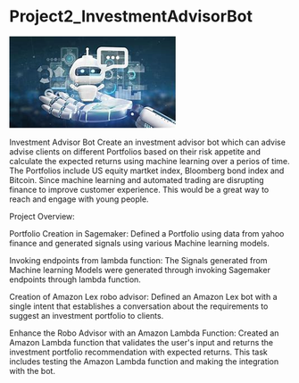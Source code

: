 # Project2_InvestmentAdvisorBot

![Chatbot](Images/Chatbot.jfif)


Investment Advisor Bot
Create an investment advisor bot which can advise advise clients on different Portfolios based on their risk appetite and calculate the expected returns using machine learning over a perios of time. The Portfolios include US equity martket index, Bloomberg bond index and Bitcoin. Since machine learning and automated trading are disrupting finance to improve customer experience. This would be a great way to reach and engage with young people.

Project Overview:

Portfolio Creation in Sagemaker: Defined a Portfolio using data from yahoo finance and generated signals using various Machine learning models.

Invoking endpoints from lambda function: The Signals generated from Machine learning Models were generated through invoking Sagemaker endpoints through lambda function.

Creation of Amazon Lex robo advisor: Defined an Amazon Lex bot with a single intent that establishes a conversation about the requirements to suggest an investment portfolio to clients.

Enhance the Robo Advisor with an Amazon Lambda Function: Created an Amazon Lambda function that validates the user's input and returns the investment portfolio recommendation with expected returns. This task includes testing the Amazon Lambda function and making the integration with the bot.







